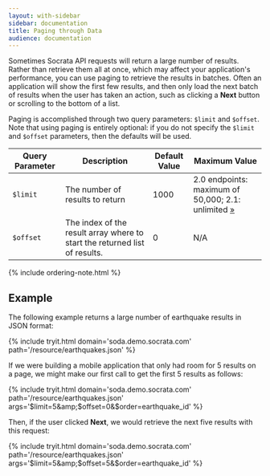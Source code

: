 ```yaml
---
layout: with-sidebar
sidebar: documentation
title: Paging through Data
audience: documentation
---
```


Sometimes Socrata API requests will return a large number of results. Rather than retrieve them all at once, which may affect your application's performance, you can use paging to retrieve the results in batches. Often an application will show the first few results, and then only load the next batch of results when the user has taken an action, such as clicking a **Next** button or scrolling to the bottom of a list.

Paging is accomplished through two query parameters: `$limit` and `$offset`. Note that using paging is entirely optional: if you do not specify the `$limit` and `$offset` parameters, then the defaults will be used.

| Query Parameter | Description                                                                | Default Value | Maximum Value                                                                    |
| ---             | ---                                                                        | ---           | ---                                                                              |
| `$limit`        | The number of results to return                                            | 1000          | 2.0 endpoints: maximum of 50,000; 2.1: unlimited [&raquo;](/docs/endpoints.html) |
| `$offset`       | The index of the result array where to start the returned list of results. | 0             | N/A                                                                              |

{% include ordering-note.html %}

## Example

The following example returns a large number of earthquake results in JSON format:

{% include tryit.html domain='soda.demo.socrata.com' path='/resource/earthquakes.json' %}

If we were building a mobile application that only had room for 5 results on a page, we might make our first call to get the first 5 results as follows:

{% include tryit.html domain='soda.demo.socrata.com' path='/resource/earthquakes.json' args='$limit=5&amp;$offset=0&amp;$order=earthquake_id' %}

Then, if the user clicked **Next**, we would retrieve the next five results with this request:

{% include tryit.html domain='soda.demo.socrata.com' path='/resource/earthquakes.json' args='$limit=5&amp;$offset=5&amp;$order=earthquake_id' %}
